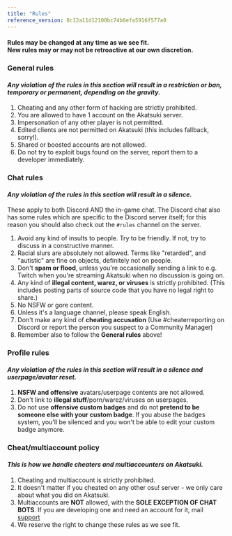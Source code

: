 ```yaml
---
title: "Rules"
reference_version: 8c12a11d12100bc74b6efa5916f577a0
---
```

<h4 class="cenetered">Rules may be changed at any time as we see fit.<br>New rules may or may not be retroactive at our own discretion.</h4>

<h3><i class="game icon"></i> General rules</h3>

#### _Any violation of the rules in this section will result in a **restriction or ban, temporary or permanent**, depending on the gravity._

1. Cheating and any other form of hacking are strictly prohibited.
2. You are allowed to have 1 account on the Akatsuki server.
3. Impersonation of any other player is not permitted.
4. Edited clients are not permitted on Akatsuki (this includes fallback, sorry!).
5. Shared or boosted accounts are not allowed.
6. Do not try to exploit bugs found on the server, report them to a developer immediately.

<h3><i class="comment icon"></i> Chat rules</h3>

#### _Any violation of the rules in this section will result in a **silence**._

These apply to both Discord AND the in-game chat. The Discord chat also has some rules which are specific to the Discord server itself; for this reason you should also check out the `#rules` channel on the server.

1. Avoid any kind of insults to people. Try to be friendly. If not, try to discuss in a constructive manner.
2. Racial slurs are absolutely not allowed. Terms like "retarded", and "autistic" are fine on objects, definitely not on people.
3. Don't **spam or flood**, unless you're occasionally sending a link to e.g. Twitch when you're streaming Akatsuki when no discussion is going on.
4. Any kind of **illegal content, warez, or viruses** is strictly prohibited. (This includes posting parts of source code that you have no legal right to share.)
5. No NSFW or gore content.
6. Unless it's a language channel, please speak English.
7. Don't make any kind of **cheating accusation** (Use #cheaterreporting on Discord or report the person you suspect to a Community Manager)
8. Remember also to follow the **General rules** above!

<h3><i class="user icon"></i> Profile rules</h3>

#### _Any violation of the rules in this section will result in a **silence and userpage/avatar reset**._

1. **NSFW and offensive** avatars/userpage contents are not allowed.
2. Don't link to **illegal stuff**/porn/warez/viruses on userpages.
3. Do not use **offensive custom badges** and do not **pretend to be someone else with your custom badge**. If you abuse the badges system, you'll be silenced and you won't be able to edit your custom badge anymore.

<h3><i class="file text outline icon"></i> Cheat/multiaccount policy</h3>

#### _This is how we handle cheaters and multiaccounters on Akatsuki._

1. Cheating and multiaccount is strictly prohibited.
2. It doesn't matter if you cheated on any other osu! server - we only care about what you did on Akatsuki.
3. Multiaccounts are **NOT** allowed, with the **SOLE EXCEPTION OF CHAT BOTS**.  If you are developing one and need an account for it,  mail [support](mailto:cmyuiosu@gmail.com)
4. We reserve the right to change these rules as we see fit.